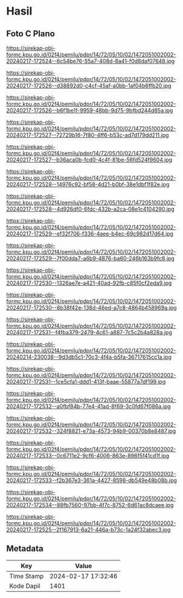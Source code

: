 # Hasil

## Foto C Plano

https://sirekap-obj-formc.kpu.go.id/02f4/pemilu/pdpr/14/72/05/10/02/1472051002002-20240217-172524--6c54be76-55a7-408d-8a41-f0d8daf07648.jpg

https://sirekap-obj-formc.kpu.go.id/02f4/pemilu/pdpr/14/72/05/10/02/1472051002002-20240217-172526--d38892d0-c4cf-45af-a0bb-1af04b6ffb20.jpg

https://sirekap-obj-formc.kpu.go.id/02f4/pemilu/pdpr/14/72/05/10/02/1472051002002-20240217-172526--b6f1be1f-9959-48bb-9d75-9bfbd244d85a.jpg

https://sirekap-obj-formc.kpu.go.id/02f4/pemilu/pdpr/14/72/05/10/02/1472051002002-20240217-172527--72729b16-7f80-4ff6-b53c-ad7d179dd211.jpg

https://sirekap-obj-formc.kpu.go.id/02f4/pemilu/pdpr/14/72/05/10/02/1472051002002-20240217-172527--b36aca0b-fcd0-4c4f-81be-56fd524f9604.jpg

https://sirekap-obj-formc.kpu.go.id/02f4/pemilu/pdpr/14/72/05/10/02/1472051002002-20240217-172528--14976c92-bf58-4d21-b0bf-38e1dbf1f82e.jpg

https://sirekap-obj-formc.kpu.go.id/02f4/pemilu/pdpr/14/72/05/10/02/1472051002002-20240217-172528--4d926df0-6fdc-432b-a2ca-08e1c4104290.jpg

https://sirekap-obj-formc.kpu.go.id/02f4/pemilu/pdpr/14/72/05/10/02/1472051002002-20240217-172529--ef32f706-f336-4aee-b4ec-69c982d17d64.jpg

https://sirekap-obj-formc.kpu.go.id/02f4/pemilu/pdpr/14/72/05/10/02/1472051002002-20240217-172529--7f00dda7-a6b9-4876-ba60-246b163b9fc8.jpg

https://sirekap-obj-formc.kpu.go.id/02f4/pemilu/pdpr/14/72/05/10/02/1472051002002-20240217-172530--1326ae7e-a421-40ad-92fb-c85f0cf2eda9.jpg

https://sirekap-obj-formc.kpu.go.id/02f4/pemilu/pdpr/14/72/05/10/02/1472051002002-20240217-172530--8b38f42e-138d-46ed-a7c8-4864b458969a.jpg

https://sirekap-obj-formc.kpu.go.id/02f4/pemilu/pdpr/14/72/05/10/02/1472051002002-20240217-172531--f4fba379-2479-4c61-a887-7c5c2b4a828a.jpg

https://sirekap-obj-formc.kpu.go.id/02f4/pemilu/pdpr/14/72/05/10/02/1472051002002-20240214-230038--9d3db5c1-70c3-4f4a-b5fa-36717615cc1a.jpg

https://sirekap-obj-formc.kpu.go.id/02f4/pemilu/pdpr/14/72/05/10/02/1472051002002-20240217-172531--1ce5cfa1-ddd1-413f-baae-55877a7df199.jpg

https://sirekap-obj-formc.kpu.go.id/02f4/pemilu/pdpr/14/72/05/10/02/1472051002002-20240217-172532--a0fbf84b-77e4-41ad-8f69-3c0fd67f086a.jpg

https://sirekap-obj-formc.kpu.go.id/02f4/pemilu/pdpr/14/72/05/10/02/1472051002002-20240217-172532--324f8821-e73a-4573-94b9-00370b8e8487.jpg

https://sirekap-obj-formc.kpu.go.id/02f4/pemilu/pdpr/14/72/05/10/02/1472051002002-20240217-172533--0c6711e2-9cf6-4006-863e-896f5f41cd1f.jpg

https://sirekap-obj-formc.kpu.go.id/02f4/pemilu/pdpr/14/72/05/10/02/1472051002002-20240217-172533--f2b367e3-361a-4427-8598-db549e48b08b.jpg

https://sirekap-obj-formc.kpu.go.id/02f4/pemilu/pdpr/14/72/05/10/02/1472051002002-20240217-172534--88fb7560-97bb-4f7c-8752-6d61ac8dcaee.jpg

https://sirekap-obj-formc.kpu.go.id/02f4/pemilu/pdpr/14/72/05/10/02/1472051002002-20240217-172525--2f167913-6a21-446a-b73c-1a24f32abec3.jpg


## Metadata

| Key        | Value               |
| ---------- | ------------------- |
| Time Stamp | 2024-02-17 17:32:46 |
| Kode Dapil | 1401                |




